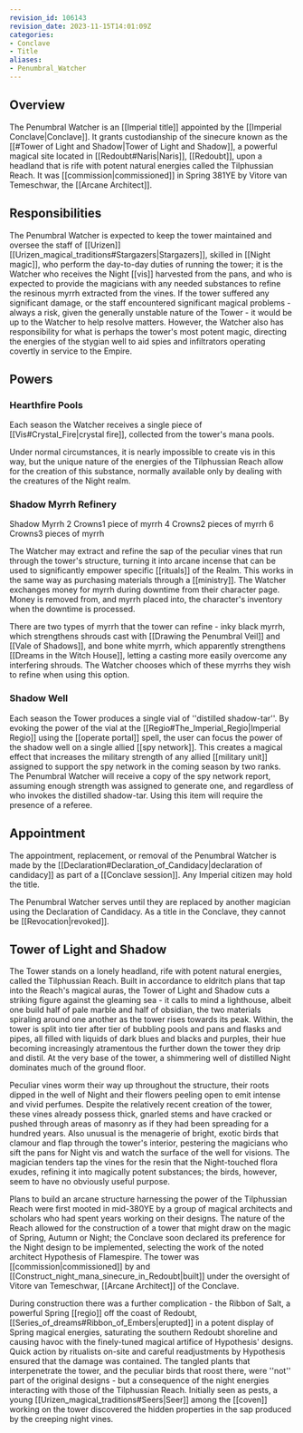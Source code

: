 ```yaml
---
revision_id: 106143
revision_date: 2023-11-15T14:01:09Z
categories:
- Conclave
- Title
aliases:
- Penumbral_Watcher
---
```


## Overview
The Penumbral Watcher is an [[Imperial title]] appointed by the [[Imperial Conclave|Conclave]]. It grants custodianship of the sinecure known as the [[#Tower of Light and Shadow|Tower of Light and Shadow]], a powerful magical site located in [[Redoubt#Naris|Naris]], [[Redoubt]], upon a headland that is rife with potent natural energies called the Tilphussian Reach. It was [[commission|commissioned]] in Spring 381YE by Vitore van Temeschwar, the [[Arcane Architect]].

## Responsibilities
The Penumbral Watcher is expected to keep the tower maintained and oversee the staff of [[Urizen]] [[Urizen_magical_traditions#Stargazers|Stargazers]], skilled in [[Night magic]], who perform the day-to-day duties of running the tower; it is the Watcher who receives the Night [[vis]] harvested from the pans, and who is expected to provide the magicians with any needed substances to refine the resinous myrrh extracted from the vines. If the tower suffered any significant damage, or the staff encountered significant magical problems - always a risk, given the generally unstable nature of the Tower - it would be up to the Watcher to help resolve matters. However, the Watcher also has responsibility for what is perhaps the tower's most potent magic, directing the energies of the stygian well to aid spies and infiltrators operating covertly in service to the Empire.

## Powers
### Hearthfire Pools
Each season the Watcher receives a single piece of [[Vis#Crystal_Fire|crystal fire]], collected from the tower's mana pools. 

Under normal circumstances, it is nearly impossible to create vis in this way, but the unique nature of the energies of the Tilphussian Reach allow for the creation of this substance, normally available only by dealing with the creatures of the Night realm.

### Shadow Myrrh Refinery

Shadow Myrrh
2 Crowns1 piece of myrrh
4 Crowns2 pieces of myrrh
6 Crowns3 pieces of myrrh


The Watcher may extract and refine the sap of the peculiar vines that run through the tower's structure, turning it into arcane incense that can be used to significantly empower specific [[rituals]] of the Realm. This works in the same way as purchasing materials through a [[ministry]]. The Watcher exchanges money for myrrh during downtime from their character page. Money is removed from, and myrrh placed into, the character's inventory when the downtime is processed.

There are two types of myrrh that the tower can refine - inky black myrrh, which strengthens shrouds cast with [[Drawing the Penumbral Veil]] and [[Vale of Shadows]], and bone white myrrh, which apparently strengthens [[Dreams in the Witch House]], letting a casting more easily overcome any interfering shrouds. The Watcher chooses which of these myrrhs they wish to refine when using this option.

### Shadow Well
Each season the Tower produces a single vial of ''distilled shadow-tar''. By evoking the power of the vial at the [[Regio#The_Imperial_Regio|Imperial Regio]] using the [[operate portal]] spell, the user can focus the power of the shadow well on a single allied [[spy network]]. This creates a magical effect that increases the military strength of any allied [[military unit]] assigned to support the spy network in the coming season by two ranks. The Penumbral Watcher will receive a copy of the spy network report, assuming enough strength was assigned to generate one, and regardless of who invokes the distilled shadow-tar. Using this item will require the presence of a referee.

## Appointment
The appointment, replacement, or removal of the Penumbral Watcher is made by the [[Declaration#Declaration_of_Candidacy|declaration of candidacy]] as part of a [[Conclave session]]. Any Imperial citizen may hold the title.

The Penumbral Watcher serves until they are replaced by another magician using the Declaration of Candidacy. As a title in the Conclave, they cannot be [[Revocation|revoked]]. 


## Tower of Light and Shadow
The Tower stands on a lonely headland, rife with potent natural energies, called the Tilphussian Reach. Built in accordance to eldritch plans that tap into the Reach's magical auras, the Tower of Light and Shadow cuts a striking figure against the gleaming sea - it calls to mind a lighthouse, albeit one build half of pale marble and half of obsidian, the two materials spiraling around one another as the tower rises towards its peak. Within, the tower is split into tier after tier of bubbling pools and pans and flasks and pipes, all filled with liquids of dark blues and blacks and purples, their hue becoming increasingly atramentous the further down the tower they drip and distil. At the very base of the tower, a shimmering well of distilled Night dominates much of the ground floor.

Peculiar vines worm their way up throughout the structure, their roots dipped in the well of Night and their flowers peeling open to emit intense and vivid perfumes. Despite the relatively recent creation of the tower, these vines already possess thick, gnarled stems and have cracked or pushed through areas of masonry as if they had been spreading for a hundred years. Also unusual is the menagerie of bright, exotic birds that clamour and flap through the tower's interior, pestering the magicians who sift the pans for Night vis and watch the surface of the well for visions. The magician tenders tap the vines for the resin that the Night-touched flora exudes, refining it into magically potent substances; the birds, however, seem to have no obviously useful purpose.

Plans to build an arcane structure harnessing the power of the Tilphussian Reach were first mooted in mid-380YE by a group of magical architects and scholars who had spent years working on their designs. The nature of the Reach allowed for the construction of a tower that might draw on the magic of Spring, Autumn or Night; the Conclave soon declared its preference for the Night design to be implemented, selecting the work of the noted architect Hypothesis of Flamespire. The tower was [[commission|commissioned]] by and [[Construct_night_mana_sinecure_in_Redoubt|built]] under the oversight of Vitore van Temeschwar, [[Arcane Architect]] of the Conclave.  

During construction there was a further complication - the Ribbon of Salt, a powerful Spring [[regio]] off the coast of Redoubt, [[Series_of_dreams#Ribbon_of_Embers|erupted]] in a potent display of Spring magical energies, saturating the southern Redoubt shoreline and causing havoc with the finely-tuned magical artifice of Hypothesis' designs. Quick action by ritualists on-site and careful readjustments by Hypothesis ensured that the damage was contained. The tangled plants that interpenetrate the tower, and the peculiar birds that roost there, were ''not'' part of the original designs - but a consequence of the night energies interacting with those of the Tilphussian Reach. Initially seen as pests, a young [[Urizen_magical_traditions#Seers|Seer]] among the [[coven]] working on the tower discovered the hidden properties in the sap produced by the creeping night vines.

